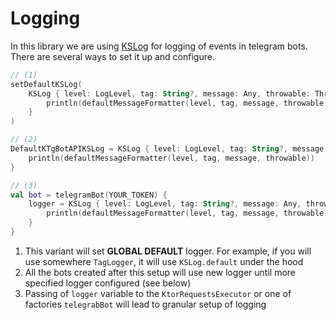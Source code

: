 # Logging

In this library we are using [KSLog](/kslog) for logging of events in telegram bots. There are several ways to set it
up and configure.

```kotlin
// (1)
setDefaultKSLog(
    KSLog { level: LogLevel, tag: String?, message: Any, throwable: Throwable? ->
        println(defaultMessageFormatter(level, tag, message, throwable))
    }
)

// (2)
DefaultKTgBotAPIKSLog = KSLog { level: LogLevel, tag: String?, message: Any, throwable: Throwable? ->
    println(defaultMessageFormatter(level, tag, message, throwable))
}

// (3)
val bot = telegramBot(YOUR_TOKEN) {
    logger = KSLog { level: LogLevel, tag: String?, message: Any, throwable: Throwable? ->
        println(defaultMessageFormatter(level, tag, message, throwable))
    }
}
```

1. This variant will set __GLOBAL DEFAULT__ logger. For example, if you will use somewhere `TagLogger`, it will use
`KSLog.default` under the hood
2. All the bots created after this setup will use new logger until more specified logger configured (see below)
3. Passing of `logger` variable to the `KtorRequestsExecutor` or one of factories
`telegrabBot` will lead to granular setup of logging
